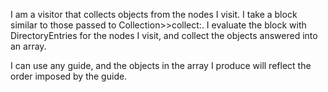 I am a visitor that collects objects from the nodes I visit. I take a block similar to those passed to Collection>>collect:. I evaluate the block with DirectoryEntries for the nodes I visit, and collect the objects answered into an array.I can use any guide, and the objects in the array I produce will reflect the order imposed by the guide.